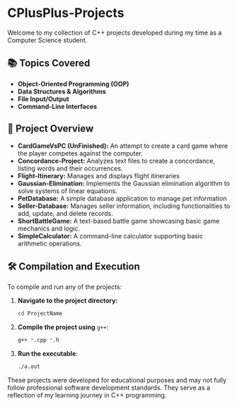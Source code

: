 # CPlusPlus-Projects
Welcome to my collection of C++ projects developed during my time as a Computer Science student.

## 📚 Topics Covered

- **Object-Oriented Programming (OOP)**
- **Data Structures & Algorithms**
- **File Input/Output**
- **Command-Line Interfaces**

## 📁 Project Overview

- **CardGameVsPC (UnFinished):** An attempt to create a card game where the player competes against the computer.
- **Concordance-Project:** Analyzes text files to create a concordance, listing words and their occurrences.
- **Flight-Itinerary:** Manages and displays flight itineraries
- **Gaussian-Elimination:** Implements the Gaussian elimination algorithm to solve systems of linear equations.
- **PetDatabase:** A simple database application to manage pet information
- **Seller-Database:** Manages seller information, including functionalities to add, update, and delete records.
- **ShortBattleGame:** A text-based battle game showcasing basic game mechanics and logic.
- **SimpleCalculator:** A command-line calculator supporting basic arithmetic operations.

## 🛠️ Compilation and Execution

To compile and run any of the projects:

1. **Navigate to the project directory:**

   ```bash
   cd ProjectName
   ```
   
2. **Compile the project using** `g++`:
   ```bash
   g++ *.cpp *.h
   ```
   
3. **Run the executable**:
   ```bash
   ./a.out
   ```

These projects were developed for educational purposes and may not fully follow professional software development standards. They serve as a reflection of my learning journey in C++ programming.
